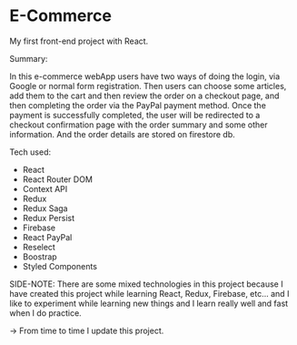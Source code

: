 # E-Commerce
My first front-end project with React.

Summary:

In this e-commerce webApp users have two ways of doing the login, via Google or normal form registration. Then users can choose some articles, add them to the cart and then review the order on a checkout page, and then completing the order via the PayPal payment method. Once the payment is successfully completed, the user will be redirected to a checkout confirmation page with the order summary and some other information. And the order details are stored on firestore db.

Tech used:

- React
- React Router DOM
- Context API
- Redux
- Redux Saga
- Redux Persist
- Firebase
- React PayPal
- Reselect
- Boostrap
- Styled Components

SIDE-NOTE: There are some mixed technologies in this project because I have created this project while learning React, Redux, Firebase, etc... and I like to experiment
while learning new things and I learn really well and fast when I do practice.

-> From time to time I update this project.
